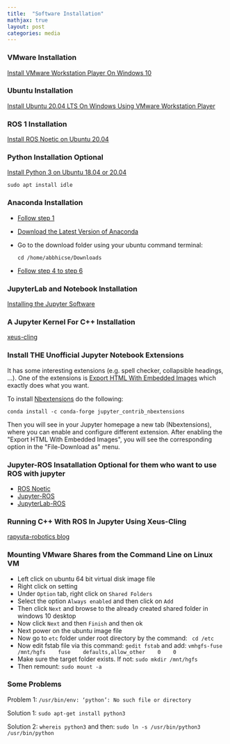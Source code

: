 ```yaml
---
title:  "Software Installation"
mathjax: true
layout: post
categories: media
---
```

### VMware Installation

[Install VMware Workstation Player On Windows 10](https://windows.tutorials24x7.com/blog/how-to-install-vmware-workstation-player-on-windows-10)

### Ubuntu Installation

[Install Ubuntu 20.04 LTS On Windows Using VMware Workstation Player](https://ubuntu.tutorials24x7.com/blog/how-to-install-ubuntu-20-04-lts-on-windows-using-vmware-workstation-player)

### ROS 1 Installation

[Install ROS Noetic on Ubuntu 20.04](https://varhowto.com/install-ros-noetic-ubuntu-20-04/)

### Python Installation Optional

[Install Python 3 on Ubuntu 18.04 or 20.04](https://phoenixnap.com/kb/how-to-install-python-3-ubuntu)

``` sudo apt install idle ```

### Anaconda Installation

- [Follow step 1](https://linuxize.com/post/how-to-install-anaconda-on-ubuntu-20-04/)

- [Download the Latest Version of Anaconda](https://www.anaconda.com/products/individual)

- Go to the download folder using your ubuntu command terminal:

  ``` cd /home/abbhicse/Downloads ```

- [Follow step 4 to step 6](https://phoenixnap.com/kb/how-to-install-anaconda-ubuntu-18-04-or-20-04#ftoc-heading-4)

### JupyterLab and Notebook Installation

[Installing the Jupyter Software](https://jupyter.org/install)

### A Jupyter Kernel For C++ Installation

[xeus-cling](https://github.com/jupyter-xeus/xeus-cling)


### Install THE Unofficial Jupyter Notebook Extensions

It has some interesting extensions (e.g. spell checker, collapsible headings, ...). One of the extensions is [Export HTML With Embedded Images](https://jupyter-contrib-nbextensions.readthedocs.io/en/latest/nbextensions/export_embedded/readme.html) which exactly does what you want.

To install [Nbextensions](https://jupyter-contrib-nbextensions.readthedocs.io/en/latest/) do the following:

```conda install -c conda-forge jupyter_contrib_nbextensions```

Then you will see in your Jupyter homepage a new tab (Nbextensions), where you can enable and configure different extension.
After enabling the "Export HTML With Embedded Images", you will see the corresponding option in the "File-Download as" menu.

### Jupyter-ROS Insatallation Optional for them who want to use ROS with jupyter
- [ROS Noetic](https://github.com/RoboStack/ros-noetic)
- [Jupyter-ROS](https://github.com/RoboStack/jupyter-ros)
- [JupyterLab-ROS](https://github.com/RoboStack/jupyterlab-ros)

### Running C++ With ROS In Jupyter Using Xeus-Cling

[rapyuta-robotics blog](https://github.com/rapyuta-robotics/jupyter_ros_utils)

### Mounting VMware Shares from the Command Line on Linux VM

- Left click on ubuntu 64 bit virtual disk image file
- Right click on setting 
- Under ```Option``` tab, right click on ```Shared Folders```
- Select the option ```Always enabled``` and then click on ```Add```
- Then click ```Next``` and browse to the already created shared folder in windows 10 desktop
- Now click ```Next``` and then ```Finish``` and then ok
- Next power on the ubuntu image file
- Now go to ```etc``` folder under root directory by the command: ``` cd /etc```
- Now edit fstab file via this command: ```gedit fstab``` and add: ```vmhgfs-fuse    /mnt/hgfs    fuse    defaults,allow_other    0    0 ```
- Make sure the target folder exists. If not: ```sudo mkdir /mnt/hgfs```
- Then remount: ```sudo mount -a```

### Some Problems

Problem 1: ``` /usr/bin/env: ‘python’: No such file or directory ```

Solution 1: ``` sudo apt-get install python3 ```

Solution 2: ``` whereis python3 ``` and then: ```sudo ln -s /usr/bin/python3 /usr/bin/python  ```
